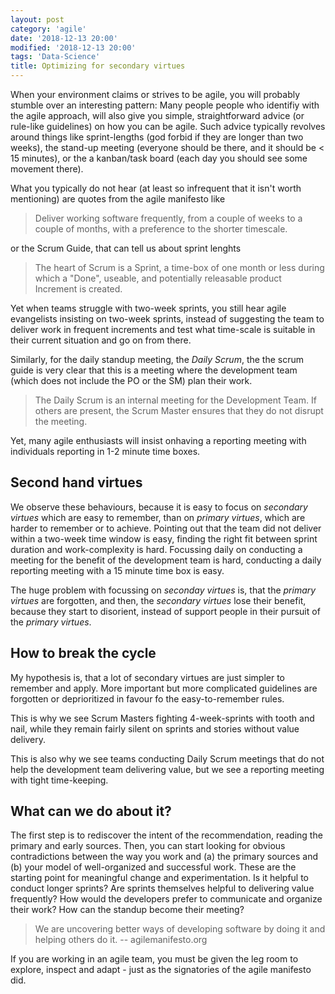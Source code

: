 ```yaml
---
layout: post
category: 'agile'
date: '2018-12-13 20:00'
modified: '2018-12-13 20:00'
tags: 'Data-Science'
title: Optimizing for secondary virtues
---
```


When your environment claims or strives to be agile, you
will probably stumble over an interesting pattern:
Many people people who identifiy with the agile approach,
will also give you simple, straightforward advice (or
rule-like guidelines) on how you can be agile. Such advice
typically revolves around things like sprint-lengths (god
forbid if they are longer than two weeks), the stand-up
meeting (everyone should be there, and it should be < 15
minutes), or the a kanban/task board (each day you should
see some movement there).

What you typically do not hear (at least so infrequent that
it isn't worth mentioning) are quotes from the agile
manifesto like

> Deliver working software frequently, from a
> couple of weeks to a couple of months, with a
> preference to the shorter timescale.

or the Scrum Guide, that can tell us about sprint lenghts

> The heart of Scrum is a Sprint, a time-box of one month or
> less during which a "Done", useable, and potentially
> releasable product Increment is created.


Yet when teams struggle with two-week sprints, you still
hear agile evangelists insisting on two-week sprints,
instead of suggesting the team to deliver work in frequent
increments and test what time-scale is suitable in their
current situation and go on from there.

Similarly, for the daily standup meeting, the _Daily Scrum_,
the the scrum guide is very clear that this is a meeting
where the development team (which does not include the PO or
the SM) plan their work.

> The Daily Scrum is an internal meeting for the Development
> Team. If others are present, the Scrum Master ensures that
> they do not disrupt the meeting.


Yet, many agile enthusiasts will insist onhaving a reporting
meeting with individuals reporting in 1-2 minute time boxes.


## Second hand virtues

We observe these behaviours, because it is easy to focus on
_secondary virtues_ which are easy to remember, than on
_primary virtues_, which are harder to remember or to
achieve. Pointing out that the team did not deliver within a
two-week time window is easy, finding the right fit between
sprint duration and work-complexity is hard. Focussing daily
on conducting a meeting for the benefit of the development
team is hard, conducting a daily reporting meeting with a 15
minute time box is easy.

The huge problem with focussing on _seconday virtues_ is,
that the _primary virtues_ are forgotten, and then, the
_secondary virtues_ lose their benefit, because they start
to disorient, instead of support people in their pursuit of
the _primary virtues_.

## How to break the cycle

My hypothesis is, that a lot of secondary virtues are just
simpler to remember and apply. More important but more
complicated guidelines are forgotten or deprioritized in
favour fo the easy-to-remember rules.

This is why we see Scrum Masters fighting 4-week-sprints
with tooth and nail, while they remain fairly silent on
sprints and stories without value delivery.

This is also why we see teams conducting Daily Scrum
meetings that do not help the development team delivering
value, but we see a reporting meeting with tight
time-keeping.

## What can we do about it?

The first step is to rediscover the intent of the
recommendation, reading the primary and early sources.
Then, you can start looking for obvious contradictions
between the way you work and (a) the primary sources and (b)
your model of well-organized and successful  work.  These
are the starting point for meaningful change and
experimentation. Is it helpful to conduct longer sprints?
Are sprints themselves helpful to delivering value
frequently? How would the developers prefer to communicate
and organize their work? How can the standup become their
meeting?

>  We are uncovering better ways of developing
>  software by doing it and helping others do it.
> -- agilemanifesto.org

If you are working in an agile team, you must be given the
leg room to explore, inspect and adapt - just as the
signatories of the agile manifesto did.
